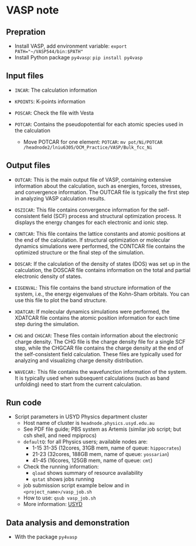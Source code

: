 # VASP note

## Prepration

+ Install VASP, add environment variable: `export PATH="~/VASP544/bin:$PATH"`  
+ Install Python package `py4vasp`: `pip install py4vasp`  

## Input files

+ `INCAR`: The calculation information

+ `KPOINTS`: K-points information

+ `POSCAR`: Check the file with Vesta

+ `POTCAR`: Contains the pseudopotential for each atomic species used in the calculation

  + Move POTCAR for one element: `POTCAR`: `mv pot/Ni/POTCAR /headnode2/lniu6305/OCM_Practice/VASP/Bulk_fcc_Ni`

## Output files

+ `OUTCAR`: This is the main output file of VASP, containing extensive information about the calculation, such as energies, forces, stresses, and convergence information. The OUTCAR file is typically the first step in analyzing VASP calculation results.

+ `OSZICAR`: This file contains convergence information for the self-consistent field (SCF) process and structural optimization process. It displays the energy changes for each electronic and ionic step.

+ `CONTCAR`: This file contains the lattice constants and atomic positions at the end of the calculation. If structural optimization or molecular dynamics simulations were performed, the CONTCAR file contains the optimized structure or the final step of the simulation.

+ `DOSCAR`: If the calculation of the density of states (DOS) was set up in the calculation, the DOSCAR file contains information on the total and partial electronic density of states.

+ `EIGENVAL`: This file contains the band structure information of the system, i.e., the energy eigenvalues of the Kohn-Sham orbitals. You can use this file to plot the band structure.

+ `XDATCAR`: If molecular dynamics simulations were performed, the XDATCAR file contains the atomic position information for each time step during the simulation.

+ `CHG` and `CHGCAR`: These files contain information about the electronic charge density. The CHG file is the charge density file for a single SCF step, while the CHGCAR file contains the charge density at the end of the self-consistent field calculation. These files are typically used for analyzing and visualizing charge density distribution.

+ `WAVECAR:` This file contains the wavefunction information of the system. It is typically used when subsequent calculations (such as band unfolding) need to start from the current calculation.

## Run code

+ Script parameters in USYD Physics department cluster
  + Host name of cluster is `headnode.physics.usyd.edu.au`
  + See PDF file guide; PBS system as Artemis (similar job script; but csh shell, and need mpiprocs)
  + `defaultQ`: for all Physics users; available nodes are:
    + 1-15 31-35 (12cores, 31GB mem, name of queue: `hippocrates`)
    + 21-23 (32cores, 188GB mem, name of queue: `yossarian`)
    + 41-45 (16cores, 125GB mem, name of queue: `cmt`)
  + Check the running information:
    + `qload` shows summary of resource availability
    + `qstat` shows jobs running
  + job submission script example below and in `<project_name>/vasp_job.sh`
  + How to use: `qsub vasp_job.sh`
  + More information: [USYD](http://www.physics.usyd.edu.au/computing/)

## Data analysis and demonstration

+ With the package `py4vasp`
